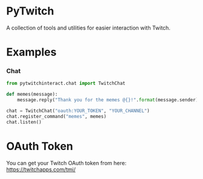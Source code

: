 # PyTwitch
A collection of tools and utilities for easier interaction with Twitch.

# Examples

### Chat
```python
from pytwitchinteract.chat import TwitchChat

def memes(message):
    message.reply("Thank you for the memes @{}!".format(message.sender))

chat = TwitchChat("oauth:YOUR_TOKEN", "YOUR_CHANNEL")
chat.register_command("memes", memes)
chat.listen()
```

# OAuth Token
You can get your Twitch OAuth token from here: https://twitchapps.com/tmi/